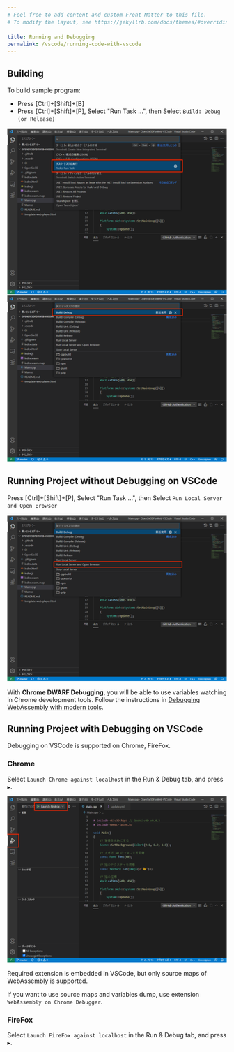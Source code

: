 ```yaml
---
# Feel free to add content and custom Front Matter to this file.
# To modify the layout, see https://jekyllrb.com/docs/themes/#overriding-theme-defaults

title: Running and Debugging
permalink: /vscode/running-code-with-vscode
---
```


## Building

To build sample program:

- Press [Ctrl]+[Shift]+[B]
- Press [Ctrl]+[Shift]+[P], Select "Run Task ...", then Select `Build: Debug (or Release)`

![vscode-run-task](/assets/img/building/running-code-with-vscode/vscode-run-task.png)
![vscode-run-task-2](/assets/img/building/running-code-with-vscode/vscode-run-task-2.png)

## Running Project without Debugging on VSCode

Press [Ctrl]+[Shift]+[P], Select "Run Task ...", then Select `Run Local Server and Open Browser`

![vscode-run-task-3](/assets/img/building/running-code-with-vscode/vscode-run-task-3.png)

With **Chrome DWARF Debugging**, you will be able to use variables watching in Chrome development tools.
Follow the instructions in [Debugging WebAssembly with modern tools](https://developer.chrome.com/blog/wasm-debugging-2020/).

## Running Project with Debugging on VSCode

Debugging on VSCode is supported on Chrome, FireFox.

### Chrome

Select `Launch Chrome against localhost` in the Run & Debug tab, and press `▶️`.

![start-debugging](/assets/img/building/running-code-with-vscode/start-debugging.png)

Required extension is embedded in VSCode, but only source maps of WebAssembly is supported.

If you want to use source maps and variables dump, use extension `WebAssembly on Chrome Debugger`.

### FireFox

Select `Launch FireFox against localhost` in the Run & Debug tab, and press `▶️`.
